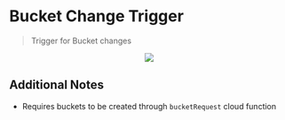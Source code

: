 # Bucket Change Trigger

> Trigger for Bucket changes

<p align="center">
  <a href="https://github.com/luan-asym/gcp-test-playground/actions/workflows/deploy-onbucketchange.pubsub.yml">
    <img src="https://github.com/luan-asym/gcp-test-playground/actions/workflows/deploy-onbucketchange.pubsub.yml/badge.svg">
  </a>
</p>

## Additional Notes

- Requires buckets to be created through `bucketRequest` cloud function
